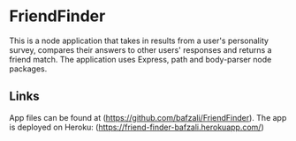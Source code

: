 # FriendFinder
This is a node application that takes in results from a user's personality survey, compares their answers to other users' responses and returns a friend match.
The application uses Express, path and body-parser node packages.

## Links
App files can be found at (https://github.com/bafzali/FriendFinder).
The app is deployed on Heroku: (https://friend-finder-bafzali.herokuapp.com/)
